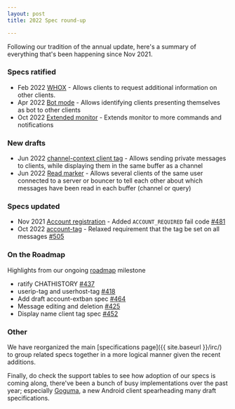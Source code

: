 ```yaml
---
layout: post
title: 2022 Spec round-up

---
```

Following our tradition of the annual update, here's a summary of everything that's been happening since Nov 2021.

### Specs ratified

* Feb 2022 [WHOX](https://ircv3.net/specs/extensions/whox) - Allows clients to request additional information on other clients.
* Apr 2022 [Bot mode](https://ircv3.net/specs/extensions/bot-mode) - Allows identifying clients presenting themselves as bot to other clients
* Oct 2022 [Extended monitor](https://ircv3.net/specs/extensions/extended-monitor) - Extends monitor to more commands and notifications

### New drafts

* Jun 2022 [channel-context client tag](https://ircv3.net/specs/client-tags/channel-context) - Allows sending private messages to clients, while displaying them in the same buffer as a channel
* Jun 2022 [Read marker](https://ircv3.net/specs/extensions/read-marker) - Allows several clients of the same user connected to a server or bouncer to tell each other about which messages have been read in each buffer (channel or query)

### Specs updated

* Nov 2021 [Account registration](https://ircv3.net/specs/extensions/account-registration) - Added `ACCOUNT_REQUIRED` fail code [#481](https://github.com/ircv3/ircv3-specifications/pull/481)
* Oct 2022 [account-tag](https://ircv3.net/specs/extensions/account-tag) - Relaxed requirement that the tag be set on all messages [#505](https://github.com/ircv3/ircv3-specifications/pull/505)

### On the Roadmap

Highlights from our ongoing [roadmap](https://github.com/ircv3/ircv3-specifications/milestone/4) milestone

* ratify CHATHISTORY [#437](https://github.com/ircv3/ircv3-specifications/issues/437)
* userip-tag and userhost-tag [#418](https://github.com/ircv3/ircv3-specifications/issues/418)
* Add draft account-extban spec [#464](https://github.com/ircv3/ircv3-specifications/pull/464)
* Message editing and deletion [#425](https://github.com/ircv3/ircv3-specifications/pull/425)
* Display name client tag spec [#452](https://github.com/ircv3/ircv3-specifications/pull/452)

### Other

We have reorganized the main [specifications page]({{ site.baseurl }}/irc/) to group related specs together in a more logical manner given the recent additions.

Finally, do check the support tables to see how adoption of our specs is coming along, there've been a bunch of busy implementations over the past year; especially [Goguma](https://sr.ht/~emersion/goguma/), a new Android client spearheading many draft specifications.
